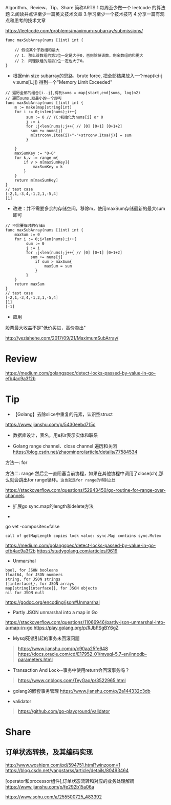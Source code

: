 Algorithm、Review、Tip、Share 简称ARTS 
1.每周至少做一个 leetcode 的算法题 2.阅读并点评至少一篇英文技术文章 3.学习至少一个技术技巧 4.分享一篇有观点和思考的技术文章


https://leetcode.com/problems/maximum-subarray/submissions/


```
func maxSubArray(nums []int) int {
    
    // 假设某个子数组和最大
    // 1. 那么该数组的第1位一定是大于0，否则除掉该数，剩余数组的和更大
    // 2. 同理数组的最后1位一定也大于0。
}
```

* 根据min size subarray的思路，brute force, 把全部结果放入一个map(k:i-j v:sums[i..j]) 得到一个"Memory Limit Exceeded"
```
// 遍历全部的组合[i..j],得到sums = map[start,end]sums, log(n2) 
// 遍历sums,取最小的一个即可
func maxSubArray(nums []int) int {
    m := make(map[string]int)
    for i := 0;i<len(nums);i++{
         sum := 0 // YC:初始化为nums[i] or 0
         j := i 
         for ;j<len(nums);j++{ // [0] [0+1] [0+1+2]
           sum += nums[j]
           m[strconv.Itoa(i)+"-"+strconv.Itoa(j)] = sum
         }
        
    }
    maxSumKey := "0-0"
    for k,v := range m{
        if v > m[maxSumKey]{
            maxSumKey = k
        }
    }
    return m[maxSumKey]
}
// test case
[-2,1,-3,4,-1,2,1,-5,4]
[1]
```

* 改进：并不需要多余的存储空间，移除m，使用maxSum存储最新的最大sum即可

```
// 不需要临时的存储m
func maxSubArray(nums []int) int {
    maxSum := 0
    for i := 0;i<len(nums);i++{
         sum := 0
         j := i
         for ;j<len(nums);j++{ // [0] [0+1] [0+1+2]
           sum += nums[j]
             if sum > maxSum{
                 maxSum = sum
             }
         }
    }
    return maxSum
}
// test case
[-2,1,-3,4,-1,2,1,-5,4]
[1]
[-1]
```

* 应用

股票最大收益不是"低价买进，高价卖出"

http://yeziahehe.com/2017/09/21/MaximumSubArray/

# Review
https://medium.com/golangspec/detect-locks-passed-by-value-in-go-efb4ac9a3f2b


# Tip

* 【Golang】去除slice中重复的元素，认识空struct

https://www.jianshu.com/p/5430eebd715c

* 数据库设计，表名，用e和r表示实体和联系

* Golang range channel、close channel 遍历和关闭
https://blog.csdn.net/zhaominpro/article/details/77584534

方法一: for

方法二: range
然后会一直阻塞当前协程，如果在其他协程中调用了close(ch),那么就会跳出for range循环。`这也就是for range的特别之处`

https://stackoverflow.com/questions/52943450/go-routine-for-range-over-channels

* 扩展go sync.map的length和delete方法


*
go vet -composites=false

`call of getMapLength copies lock value: sync.Map contains sync.Mutex`

https://medium.com/golangspec/detect-locks-passed-by-value-in-go-efb4ac9a3f2b
https://studygolang.com/articles/9619

* Unmarshal

```
bool, for JSON booleans
float64, for JSON numbers
string, for JSON strings
[]interface{}, for JSON arrays
map[string]interface{}, for JSON objects
nil for JSON null
```

https://godoc.org/encoding/json#Unmarshal

* Partly JSON unmarshal into a map in Go

https://stackoverflow.com/questions/11066946/partly-json-unmarshal-into-a-map-in-go
https://play.golang.org/p/RJbPSgBY6gZ

* Mysql死锁引起的事务未回滚问题

> https://www.jianshu.com/p/c90aa25fe648
> https://docs.oracle.com/cd/E17952_01/mysql-5.7-en/innodb-parameters.html

* Transaction And Lock--事务中使用return会回滚事务吗？

> https://www.cnblogs.com/TeyGao/p/3522965.html

* golang的嵌套事务管理
https://www.jianshu.com/p/2a144332c3db

* validator
> https://github.com/go-playground/validator

# Share

## 订单状态转换，及其编码实现

http://www.woshipm.com/pd/594751.html?winzoom=1
https://blog.csdn.net/yangstarss/article/details/80493464

[operator和processor组件],订单状态流转和对应的业务处理解耦
https://www.jianshu.com/p/fe292b15a06a

https://www.sohu.com/a/255500725_483392


